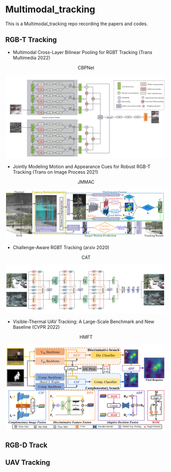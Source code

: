# Multimodal_tracking
This is a Multimodal_tracking repo recording the papers and codes.

## RGB-T Tracking
- Multimodal Cross-Layer Bilinear Pooling for RGBT Tracking (Trans Multimedia 2022)
<center>CBPNet</center>

![CBPNet](imgs/xuMultimodalCrossLayerBilinear2022.PNG)

- Jointly Modeling Motion and Appearance Cues for Robust RGB-T Tracking (Trans on Image Process 2021)
<center>JMMAC</center>

![JMMAC](imgs/JMMAC.PNG)

- Challenge-Aware RGBT Tracking (arxiv 2020)
<center>CAT</center>

![CAT](imgs/liChallengeAwareRGBTTracking2020.PNG)

- Visible-Thermal UAV Tracking: A Large-Scale Benchmark and New Baseline (CVPR 2022)
<center>HMFT</center>

![HMFT](imgs/ngVisibleThermalUAVTracking2022.PNG)

## RGB-D Track

## UAV Tracking
